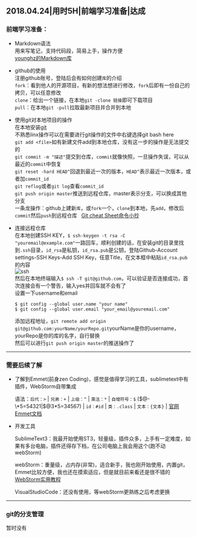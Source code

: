 <!-- 日期、学习用时、学习目标、是否达成 -->
2018.04.24|用时5H|前端学习准备|达成
---
<!-- 学的哪些比较透彻，说说自己的理解 -->
### 前端学习准备：
- Markdown语法  
用来写笔记，支持代码段，简易上手，操作方便  
[younghz的Markdown库](https:://github.com/younghz/Markdown "Markdown")  

- github的使用  
注册github账号，登陆后会有如何创建`库`的介绍  
`fork`：看到他人的开源项目，有新的想法想进行修改，`fork`后即有一份自己的拷贝，可以任意修改  
`clone`：给出一个链接，在本地`git -clone 链接`即可下载项目  
`pull`：在本地`git -pull`拉取最新项目并合并到本地  

- 使用git对本地项目的操作  
在本地安装[git](https://git-scm.com/downloads)  
不熟悉linx操作可以在需要进行git操作的文件中右键选择git bash here  
`git add <file>`如有新建文件add到本地仓库，没有这一步的操作是无法提交的  
`git commit -m "描述"`提交到仓库，`commit`就像快照，一旦操作失误，可以从最近的`commit`中恢复  
`git reset -hard HEAD^`回退到最近一次的版本，`HEAD^`表示最近一次版本，或者加`commit_id`  
`git reflog`或者`git log`查看`commit_id`  
`git push origin master`推送到远程仓库，master表示分支，可以换成其他分支  
一条龙操作：github上建新`库`，或`fork`一个，`clone`到本地，先`add`，修改后`commit`然后`push`到远程仓库   
[Git cheat Sheet命令小抄](https://pic1.zhimg.com/v2-d65f30212ad48099391577064047ecdf_r.jpg)  

- 连接远程仓库  
在本地创建SSH KEY，`$ ssh-keygen -t rsa -C "youremail@example.com"`一路回车，顺利创建的话，在安装git的目录里找到`.ssh`目录，`id_rsa`是私钥，`id_rsa.pub`是公钥，登陆Github-Account settings-SSH Keys-Add SSH Key，任意Title，在文本框中粘贴`id_rsa.pub`的内容  
![ssh](https://cdn.liaoxuefeng.com/cdn/files/attachments/001384908342205cc1234dfe1b541ff88b90b44b30360da000/0)  
然后在本地终端输入`$ ssh -T git@github.com`，可以验证是否连接成功，首次连接会有一个警告，输入yes并回车就不会有了  
设置一下username和email  
    ```
    $ git config --global user.name "your name"
    $ git config --global user.email "your_email@youremail.com"
    ```
    添加远程地址，`git remote add origin git@github.com:yourName/yourRepo.git`yourName是你的username，yourRepo是你的库的名字，自行替换  
    然后可以进行`git push origin master`的推送操作了

---
<!-- 哪些了解了一些，还需要继续深入阅读 -->
### 需要后续了解
- 了解到Emmet(前身zen Coding)，感觉是值得学习的工具，sublimetext中有插件，WebStorm自带集成

    语法：`后代：>` | `兄弟：+` | `上级：^` | `乘法：*` | `自增符号：$` ($@-\*5=54321|$@3\*5=34567) | `id：#id` | `类：.class` | `文本：{文本}` |
[官网Emmet文档](https://docs.emmet.io/cheat-sheet/)

- 开发工具

    SublimeText3：我最开始使用ST3，轻量级，插件众多，上手有一定难度，如果有多台电脑，插件还得存下档，在公司电脑上我会用这个(跑不动webStorm)

    webStorm：重量级，占内存(非常)，适合新手，我也刚开始使用，内置git，Emmet比较方便，我也还在摸索适应，但是就目前来看还是很不错的  
    [WebStorm实用教程](https://www.jianshu.com/p/4ce97b360c13)


    VisualStudioCode：还没有使用，等webStorm更熟练之后考虑更换

---

<!-- 哪些学习了之后还有疑问，记录下问题，待解决 -->
### git的分支管理  
暂时没有

